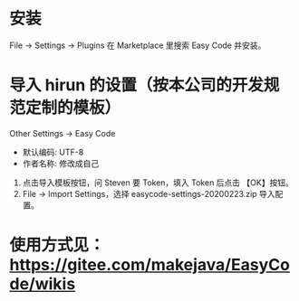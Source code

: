# 安装
File -> Settings -> Plugins 在 Marketplace 里搜索 Easy Code 并安装。

# 导入 hirun 的设置（按本公司的开发规范定制的模板）
Other Settings -> Easy Code
* 默认编码: UTF-8
* 作者名称: 修改成自己

1. 点击导入模板按钮，问 Steven 要 Token，填入 Token 后点击 【OK】按钮。
2. File -> Import Settings，选择 easycode-settings-20200223.zip 导入配置。

# 使用方式见：https://gitee.com/makejava/EasyCode/wikis